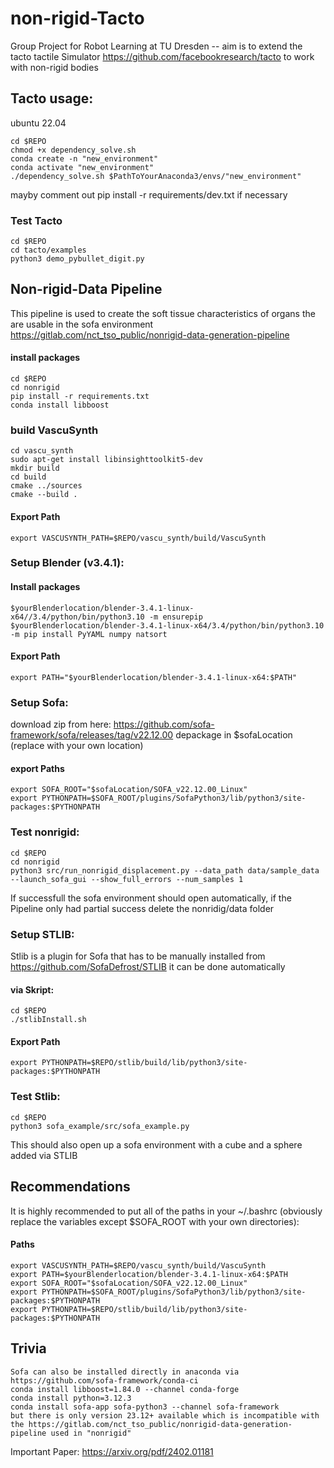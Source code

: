 # non-rigid-Tacto
Group Project for Robot Learning at TU Dresden -- aim is to extend the tacto tactile Simulator https://github.com/facebookresearch/tacto to work with non-rigid bodies

## Tacto usage:
ubuntu 22.04

	cd $REPO
	chmod +x dependency_solve.sh
	conda create -n "new_environment"
	conda activate "new_environment"
	./dependency_solve.sh $PathToYourAnaconda3/envs/"new_environment"

mayby comment out pip install -r requirements/dev.txt if necessary
### Test Tacto
	cd $REPO
	cd tacto/examples
	python3 demo_pybullet_digit.py
## Non-rigid-Data Pipeline 
This pipeline is used to create the soft tissue characteristics of organs the are usable in the sofa environment https://gitlab.com/nct_tso_public/nonrigid-data-generation-pipeline
#### install packages
	cd $REPO
	cd nonrigid
	pip install -r requirements.txt
	conda install libboost


### build VascuSynth

	cd vascu_synth
	sudo apt-get install libinsighttoolkit5-dev
	mkdir build
	cd build
	cmake ../sources
	cmake --build .
#### Export Path
	export VASCUSYNTH_PATH=$REPO/vascu_synth/build/VascuSynth

### Setup Blender (v3.4.1):
#### Install packages
	$yourBlenderlocation/blender-3.4.1-linux-x64//3.4/python/bin/python3.10 -m ensurepip
	$yourBlenderlocation/blender-3.4.1-linux-x64/3.4/python/bin/python3.10 -m pip install PyYAML numpy natsort
#### Export Path
	export PATH="$yourBlenderlocation/blender-3.4.1-linux-x64:$PATH"

### Setup Sofa:
download zip from here:
https://github.com/sofa-framework/sofa/releases/tag/v22.12.00
depackage in $sofaLocation (replace with your own location)
#### export Paths
	export SOFA_ROOT="$sofaLocation/SOFA_v22.12.00_Linux"
	export PYTHONPATH=$SOFA_ROOT/plugins/SofaPython3/lib/python3/site-packages:$PYTHONPATH
### Test nonrigid:
	cd $REPO
	cd nonrigid
	python3 src/run_nonrigid_displacement.py --data_path data/sample_data --launch_sofa_gui --show_full_errors --num_samples 1
If successfull the sofa environment should open automatically, if the Pipeline only had partial success delete the nonridig/data folder
### Setup STLIB:
Stlib is a plugin for Sofa that has to be manually installed from https://github.com/SofaDefrost/STLIB it can be done automatically
#### via Skript:
	cd $REPO
	./stlibInstall.sh
#### Export Path
	export PYTHONPATH=$REPO/stlib/build/lib/python3/site-packages:$PYTHONPATH
### Test Stlib:
	cd $REPO
	python3 sofa_example/src/sofa_example.py
This should also open up a sofa environment with a cube and a sphere added via STLIB

## Recommendations
It is highly recommended to put all of the paths in your ~/.bashrc (obviously replace the variables except $SOFA_ROOT with your own directories):
#### Paths
	export VASCUSYNTH_PATH=$REPO/vascu_synth/build/VascuSynth
	export PATH=$yourBlenderlocation/blender-3.4.1-linux-x64:$PATH
	export SOFA_ROOT="$sofaLocation/SOFA_v22.12.00_Linux"
	export PYTHONPATH=$SOFA_ROOT/plugins/SofaPython3/lib/python3/site-packages:$PYTHONPATH
	export PYTHONPATH=$REPO/stlib/build/lib/python3/site-packages:$PYTHONPATH
## Trivia
	Sofa can also be installed directly in anaconda via https://github.com/sofa-framework/conda-ci
	conda install libboost=1.84.0 --channel conda-forge
	conda install python=3.12.3
	conda install sofa-app sofa-python3 --channel sofa-framework
	but there is only version 23.12+ available which is incompatible with the https://gitlab.com/nct_tso_public/nonrigid-data-generation-pipeline used in "nonrigid"



    

Important Paper: https://arxiv.org/pdf/2402.01181
